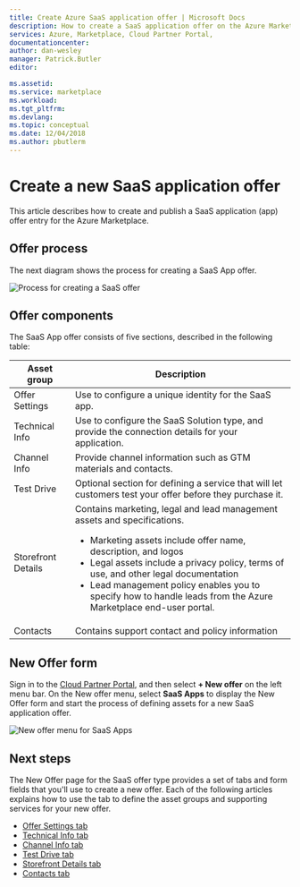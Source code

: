 ```yaml
---
title: Create Azure SaaS application offer | Microsoft Docs
description: How to create a SaaS application offer on the Azure Marketplace.
services: Azure, Marketplace, Cloud Partner Portal, 
documentationcenter:
author: dan-wesley
manager: Patrick.Butler  
editor:

ms.assetid: 
ms.service: marketplace
ms.workload: 
ms.tgt_pltfrm: 
ms.devlang: 
ms.topic: conceptual
ms.date: 12/04/2018
ms.author: pbutlerm
---
```


# Create a new SaaS application offer

This article describes how to create and publish a SaaS application (app) offer entry for the Azure Marketplace.

## Offer process

The next diagram shows the process for creating a SaaS App offer.

![Process for creating a SaaS offer](./media/saas-offer-process-overview.png)

## Offer components

The SaaS App offer consists of five sections, described in the following table:

|  **Asset group**   |  **Description**  |
|  ---------------   |  ---------------  |
|    Offer Settings  |  Use to configure a unique identity for the SaaS app.                 |
|  Technical Info    |  Use to configure the SaaS Solution type, and provide the connection details for your application.                |
|  Channel Info      |   Provide channel information such as GTM materials and contacts.                |
|  Test Drive        |   Optional section for defining a service that will let  customers test your offer before they purchase it.                |
|  Storefront Details       | Contains marketing, legal and lead management assets and specifications.  <ul><li> Marketing assets include offer name, description, and logos</li> <li> Legal assets include a privacy policy, terms of use, and other legal documentation</li>  <li> Lead management policy enables you to specify how to handle leads from the Azure Marketplace end-user portal.</li> </ul> |
| Contacts            | Contains support contact and policy information |

## New Offer form

Sign in to the [Cloud Partner Portal](https://cloudpartner.azure.com/), and then select **+ New offer** on the left menu bar. On the New offer menu, select **SaaS Apps** to display the New Offer form and start the process of defining assets for a new SaaS application offer.

![New offer menu for SaaS Apps](./media/azure-new-saas-offer.png)

## Next steps

The New Offer page for the SaaS offer type provides a set of tabs and form fields that you'll use to create a new offer. Each of the following articles explains how to use the tab to define the asset groups and supporting services for your new offer.

- [Offer Settings tab](./cpp-offer-settings-tab.md)
- [Technical Info tab](./cpp-technical-info-tab.md)
- [Channel Info tab](./cpp-channel-info-tab.md)
- [Test Drive tab](./cpp-testdrive-tab.md)
- [Storefront Details tab](./cpp-storefront-tab.md)
- [Contacts tab](./cpp-contacts-tab.md)
